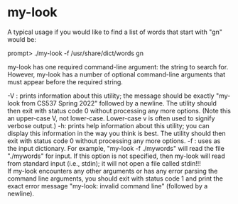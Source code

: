 # my-look

A typical usage if you would like to find a list of words that start with "gn" would be:

prompt> ./my-look -f /usr/share/dict/words gn

my-look has one required command-line argument: the string to search for.  However, my-look has a number of optional command-line arguments that must appear before the required string.

-V : prints information about this utility; the message should be exactly "my-look from CS537 Spring 2022" followed by a newline.  The utility should then exit with status code 0 without processing any more options.  (Note this an upper-case V, not lower-case.  Lower-case v is often used to signify verbose output.)
-h: prints help information about this utility; you can display this information in the way you think is best.  The utility should then exit with status code 0 without processing any more options.
-f <filename>: uses <filename> as the input dictionary.  For example, "my-look -f ./mywords" will read the file "./mywords" for input.  If this option is not specified, then  my-look will read from standard input (i.e., stdin); it will not open a file called stdin!!!  
If my-look encounters any other arguments or has any error parsing the command line arguments, you should exit with status code 1 and print the exact error message "my-look: invalid command line"  (followed by a newline).
